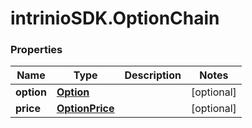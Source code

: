 # intrinioSDK.OptionChain

### Properties
Name | Type | Description | Notes
------------ | ------------- | ------------- | -------------
**option** | [**Option**](Option.md) |  | [optional] 
**price** | [**OptionPrice**](OptionPrice.md) |  | [optional] 


